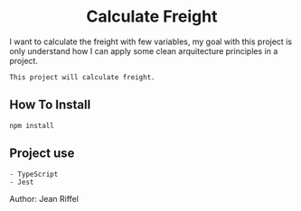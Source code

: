<h1 align="center">Calculate Freight</h1>
<p>
    I want to calculate the freight with few variables, my goal with this project is only understand how I can apply some clean arquitecture principles in a project.

    This project will calculate freight.
</p>


<h2> How To Install </h2>

    npm install

<h2> Project use </h2>
    
    
    - TypeScript
    - Jest
    
Author:
    Jean Riffel



